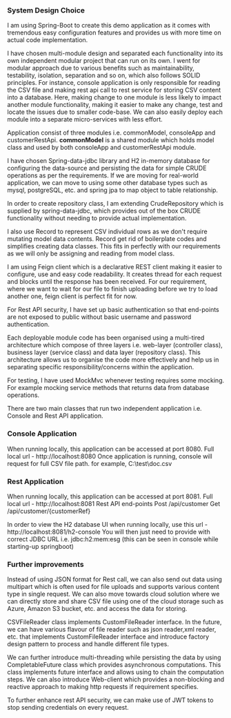 
### System Design Choice
I am using Spring-Boot to create this demo application as it comes with tremendous easy configuration features and provides us with more time on actual code implementation. 

I have chosen multi-module design and separated each functionality into its own independent modular project that can run on its own. I went for modular approach due to various benefits such as maintainability, testability, isolation, 
separation and so on, which also follows SOLID principles. For instance, console application is only responsible for reading the CSV file and making rest api call to rest service for storing CSV content into a database. 
Here, making change to one module is less likely to impact another module functionality, making it easier to make any change, test and locate the issues due to smaller code-base.
We can also easily deploy each module into a separate micro-services with less effort.

Application consist of three modules i.e. commonModel, consoleApp and customerRestApi. **commonModel** is a shared module which holds model class and used by both consoleApp and customerRestApi module.

I have chosen Spring-data-jdbc library and H2 in-memory database for configuring the data-source and persisting the data for simple CRUDE operations as per the requirements. 
If we are moving for real-world application, we can move to using some other database types such as mysql, postgreSQL, etc. and spring jpa to map object to table relationship.

In order to create repository class, I am extending CrudeRepository which is supplied by spring-data-jdbc, which provides out of the box CRUDE functionality without needing to provide actual implementation.

I also use Record to represent CSV individual rows as we don't require mutating model data contents. Record get rid of boilerplate codes and simplifies creating data classes. This fits in perfectly with our requirements 
as we will only be assigning and reading from model class.

I am using Feign client which is a declarative REST client making it easier to configure, use and easy code readability. It creates thread for each request and blocks until the response has been received. For our requirement,
where we want to wait for our file to finish uploading before we try to load another one, feign client is perfect fit for now.

For Rest API security, I have set up basic authentication so that end-points are not exposed to public without basic username and password authentication.

Each deployable module code has been organised using a multi-tired architecture which compose of three layers i.e. web-layer (controller class), business layer (service class) and data layer (repository class). This architecture 
allows us to organise the code more effectively and help us in separating specific responsibility/concerns within the application.

For testing, I have used MockMvc whenever testing requires some mocking. For example mocking service methods that returns data from database operations.

There are two main classes that run two independent application i.e. Console and Rest API application.

### **Console Application**
When running locally, this application can be accessed at port 8080. Full local url - http://localhost:8080
Once application is running, console will request for full CSV file path. for example, C:\test\doc.csv

### Rest Application
When running locally, this application can be accessed at port 8081. Full local url - http://localhost:8081
Rest API end-points
    Post /api/customer
    Get /api/customer/{customerRef}

In order to view the H2 database UI when running locally, use this url - http://localhost:8081/h2-console
You will then just need to provide with correct JDBC URL i.e. jdbc:h2:mem:esg (this can be seen in console while starting-up springboot)

### Further improvements

Instead of using JSON format for Rest call, we can also send out data using multipart which is often used for file uploads and supports various content type in single request.
We can also move towards cloud solution where we can directly store and share CSV file using one of the cloud storage such as Azure, Amazon S3 bucket, etc. and access the data for storing.

CSVFileReader class implements CustomFileReader interface. In the future, we can have various flavour of file reader such as json reader,xml reader, etc. that implements CustomFileReader interface and introduce factory design pattern to process and handle different file types.

We can further introduce multi-threading while persisting the data by using CompletableFuture class which provides asynchronous computations. This class implements future interface and allows using to chain the computation steps. 
We can also introduce Web-client which provides a non-blocking and reactive approach to making http requests if requirement specifies. 

To further enhance rest API security, we can make use of JWT tokens to stop sending credentials on every request.
